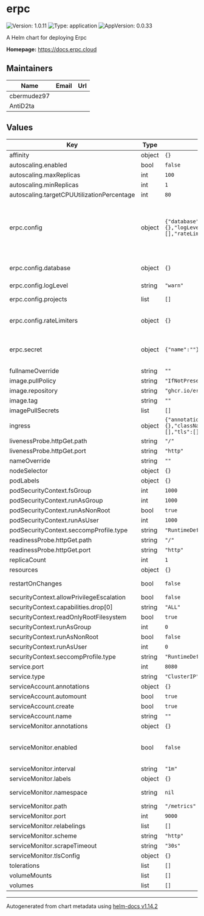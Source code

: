 
# erpc

![Version: 1.0.11](https://img.shields.io/badge/Version-1.0.11-informational?style=flat-square) ![Type: application](https://img.shields.io/badge/Type-application-informational?style=flat-square) ![AppVersion: 0.0.33](https://img.shields.io/badge/AppVersion-0.0.33-informational?style=flat-square)

A Helm chart for deploying Erpc

**Homepage:** <https://docs.erpc.cloud>

## Maintainers

| Name | Email | Url |
| ---- | ------ | --- |
| cbermudez97 |  |  |
| AntiD2ta |  |  |

## Values

| Key | Type | Default | Description |
|-----|------|---------|-------------|
| affinity | object | `{}` |  |
| autoscaling.enabled | bool | `false` |  |
| autoscaling.maxReplicas | int | `100` |  |
| autoscaling.minReplicas | int | `1` |  |
| autoscaling.targetCPUUtilizationPercentage | int | `80` |  |
| erpc.config | object | `{"database":{},"logLevel":"warn","projects":[],"rateLimiters":{}}` | Erpc configuration. This is used to generate the erpc.yaml file. For secrets in the configs use the environment variables defined in the erpc.secret.name secret as they will be added to the erpc pod environment. Ref: https://docs.erpc.cloud/config/example |
| erpc.config.database | object | `{}` | Erpc database configurations for requests cache. Ref: https://docs.erpc.cloud/config/database |
| erpc.config.logLevel | string | `"warn"` | Erpc log level. |
| erpc.config.projects | list | `[]` | Erpc projects configuration. Ref: https://docs.erpc.cloud/config/projects |
| erpc.config.rateLimiters | object | `{}` | Erpc rate limiters configuration. Ref: https://docs.erpc.cloud/config/rate-limiters |
| erpc.secret | object | `{"name":""}` | Erpc secret to use in the pods envFrom All environment variables used for configurations secrets must be defined inside this secret resource. |
| fullnameOverride | string | `""` |  |
| image.pullPolicy | string | `"IfNotPresent"` |  |
| image.repository | string | `"ghcr.io/erpc/erpc"` |  |
| image.tag | string | `""` |  |
| imagePullSecrets | list | `[]` |  |
| ingress | object | `{"annotations":{},"className":"","enabled":false,"hosts":[],"tls":[]}` | Ingress for the erpc rpc endpoint. |
| livenessProbe.httpGet.path | string | `"/"` |  |
| livenessProbe.httpGet.port | string | `"http"` |  |
| nameOverride | string | `""` |  |
| nodeSelector | object | `{}` |  |
| podLabels | object | `{}` |  |
| podSecurityContext.fsGroup | int | `1000` |  |
| podSecurityContext.runAsGroup | int | `1000` |  |
| podSecurityContext.runAsNonRoot | bool | `true` |  |
| podSecurityContext.runAsUser | int | `1000` |  |
| podSecurityContext.seccompProfile.type | string | `"RuntimeDefault"` |  |
| readinessProbe.httpGet.path | string | `"/"` |  |
| readinessProbe.httpGet.port | string | `"http"` |  |
| replicaCount | int | `1` |  |
| resources | object | `{}` |  |
| restartOnChanges | bool | `false` | If true, the container will be restarted when the values.yaml file changes. |
| securityContext.allowPrivilegeEscalation | bool | `false` |  |
| securityContext.capabilities.drop[0] | string | `"ALL"` |  |
| securityContext.readOnlyRootFilesystem | bool | `true` |  |
| securityContext.runAsGroup | int | `0` |  |
| securityContext.runAsNonRoot | bool | `false` |  |
| securityContext.runAsUser | int | `0` |  |
| securityContext.seccompProfile.type | string | `"RuntimeDefault"` |  |
| service.port | int | `8080` |  |
| service.type | string | `"ClusterIP"` |  |
| serviceAccount.annotations | object | `{}` |  |
| serviceAccount.automount | bool | `true` |  |
| serviceAccount.create | bool | `true` |  |
| serviceAccount.name | string | `""` |  |
| serviceMonitor.annotations | object | `{}` | Additional ServiceMonitor annotations |
| serviceMonitor.enabled | bool | `false` | If true, a ServiceMonitor CRD is created for a prometheus operator. https://github.com/coreos/prometheus-operator |
| serviceMonitor.interval | string | `"1m"` | ServiceMonitor scrape interval |
| serviceMonitor.labels | object | `{}` | Additional ServiceMonitor labels |
| serviceMonitor.namespace | string | `nil` | Alternative namespace for ServiceMonitor |
| serviceMonitor.path | string | `"/metrics"` | Path to scrape |
| serviceMonitor.port | int | `9000` | Port number |
| serviceMonitor.relabelings | list | `[]` | ServiceMonitor relabelings |
| serviceMonitor.scheme | string | `"http"` | ServiceMonitor scheme |
| serviceMonitor.scrapeTimeout | string | `"30s"` | ServiceMonitor scrape timeout |
| serviceMonitor.tlsConfig | object | `{}` | ServiceMonitor TLS configuration |
| tolerations | list | `[]` |  |
| volumeMounts | list | `[]` |  |
| volumes | list | `[]` |  |

----------------------------------------------
Autogenerated from chart metadata using [helm-docs v1.14.2](https://github.com/norwoodj/helm-docs/releases/v1.14.2)
